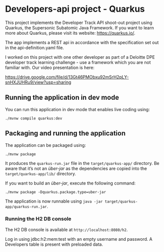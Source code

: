 # Developers-api project - Quarkus

This project implements the Developer Track API shoot-out project using Quarkus, the Supersonic Subatomic Java Framework.  If you want to learn more about Quarkus, please visit its website: https://quarkus.io/.

The app implements a REST api in accordance with the specification set out in the api-definition.yaml file.

I worked on this project with one other developer as part of a Deloitte DPE developer track learning challenge - use a framework which you are not familiar with.  Our video presentation is here:

https://drive.google.com/file/d/13Gt46PMObxu92mSrH2pLY-snHXJUHRu9/view?usp=sharing


## Running the application in dev mode

You can run this application in dev mode that enables live coding using:
```shell script
./mvnw compile quarkus:dev
```

## Packaging and running the application

The application can be packaged using:
```shell script
./mvnw package
```
It produces the `quarkus-run.jar` file in the `target/quarkus-app/` directory.
Be aware that it’s not an _über-jar_ as the dependencies are copied into the `target/quarkus-app/lib/` directory.

If you want to build an _über-jar_, execute the following command:
```shell script
./mvnw package -Dquarkus.package.type=uber-jar
```

The application is now runnable using `java -jar target/quarkus-app/quarkus-run.jar`.

### Running the H2 DB console

The H2 DB console is available at ```http://localhost:8080/h2```.  

Log in using jdbc:h2:mem:test with an empty username and password.  A Developers table is present with preloaded data.
